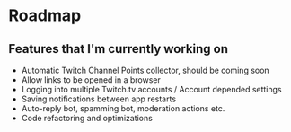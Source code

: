 # Roadmap

## Features that I'm currently working on

* Automatic Twitch Channel Points collector, should be coming soon
* Allow links to be opened in a browser
* Logging into multiple Twitch.tv accounts / Account depended settings
* Saving notifications between app restarts
* Auto-reply bot, spamming bot, moderation actions etc.
* Code refactoring and optimizations
